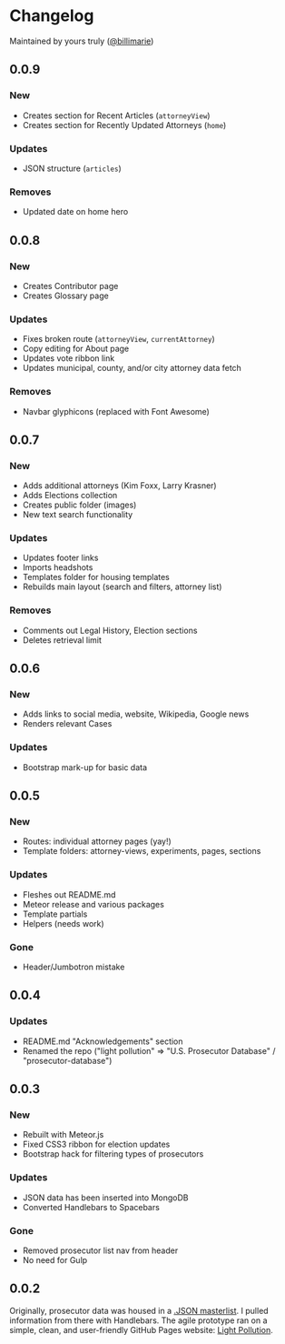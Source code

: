 # Changelog
Maintained by yours truly ([@billimarie](https://www.github.com/billimarie))

## 0.0.9
### New
- Creates section for Recent Articles (`attorneyView`)
- Creates section for Recently Updated Attorneys (`home`)

### Updates
- JSON structure (`articles`)

### Removes
- Updated date on home hero

## 0.0.8
### New
- Creates Contributor page
- Creates Glossary page

### Updates
- Fixes broken route (`attorneyView`, `currentAttorney`)
- Copy editing for About page
- Updates vote ribbon link
- Updates municipal, county, and/or city attorney data fetch

### Removes
- Navbar glyphicons (replaced with Font Awesome)

## 0.0.7
### New
- Adds additional attorneys (Kim Foxx, Larry Krasner)
- Adds Elections collection
- Creates public folder (images)
- New text search functionality

### Updates
- Updates footer links
- Imports headshots
- Templates folder for housing templates
- Rebuilds main layout (search and filters, attorney list)

### Removes
- Comments out Legal History, Election sections
- Deletes retrieval limit

## 0.0.6
### New
- Adds links to social media, website, Wikipedia, Google news
- Renders relevant Cases

### Updates
- Bootstrap mark-up for basic data

## 0.0.5
### New
- Routes: individual attorney pages (yay!)
- Template folders: attorney-views, experiments, pages, sections

### Updates
- Fleshes out README.md
- Meteor release and various packages
- Template partials
- Helpers (needs work)

### Gone
- Header/Jumbotron mistake

## 0.0.4
### Updates
- README.md "Acknowledgements" section
- Renamed the repo ("light pollution" => "U.S. Prosecutor Database" / "prosecutor-database")

## 0.0.3
### New
- Rebuilt with Meteor.js
- Fixed CSS3 ribbon for election updates
- Bootstrap hack for filtering types of prosecutors

### Updates
- JSON data has been inserted into MongoDB
- Converted Handlebars to Spacebars

### Gone
- Removed prosecutor list nav from header
- No need for Gulp

## 0.0.2
Originally, prosecutor data was housed in a [.JSON masterlist](https://github.com/billimarie/light-pollution/blob/master/public/data/prosecutors.json). I pulled information from there with Handlebars. The agile prototype ran on a simple, clean, and user-friendly GitHub Pages website: [Light Pollution](https://billimarie.github.io/light-pollution).
